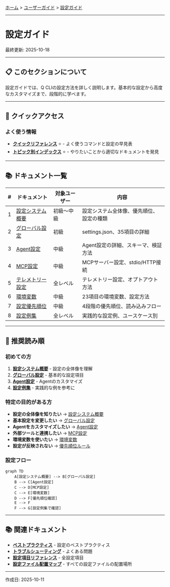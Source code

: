 [ホーム](../../README.md) > [ユーザーガイド](../README.md) > [設定ガイド](README.md)

---

# 設定ガイド

最終更新: 2025-10-18

---

## 📋 このセクションについて

設定ガイドでは、Q CLIの設定方法を詳しく説明します。基本的な設定から高度なカスタマイズまで、段階的に学べます。

---

## 🚀 クイックアクセス

### よく使う情報

- **[クイックリファレンス](../07_reference/08_quick-reference.md)** ⭐ - よく使うコマンドと設定の早見表
- **[トピック別インデックス](../07_reference/09_topic-index.md)** ⭐ - やりたいことから適切なドキュメントを発見

---

## 📚 ドキュメント一覧

| # | ドキュメント | 対象ユーザー | 内容 |
|---|-------------|-------------|------|
| 1 | [設定システム概要](01_overview.md) | 初級〜中級 | 設定システム全体像、優先順位、設定の種類 |
| 2 | [グローバル設定](02_global-settings.md) | 初級 | settings.json、35項目の詳細 |
| 3 | [Agent設定](03_agent-configuration.md) | 中級 | Agent設定の詳細、スキーマ、検証方法 |
| 4 | [MCP設定](04_mcp-configuration.md) | 中級 | MCPサーバー設定、stdio/HTTP接続 |
| 5 | [テレメトリー設定](05_telemetry.md) | 全レベル | テレメトリー設定、オプトアウト方法 |
| 6 | [環境変数](06_environment-variables.md) | 中級 | 23項目の環境変数、設定方法 |
| 7 | [設定優先順位](07_priority-rules.md) | 中級 | 4段階の優先順位、読み込みフロー |
| 8 | [設定例集](08_examples.md) | 全レベル | 実践的な設定例、ユースケース別 |

---

## 🚀 推奨読み順

### 初めての方
1. **[設定システム概要](01_overview.md)** - 設定の全体像を理解
2. **[グローバル設定](02_global-settings.md)** - 基本的な設定項目
3. **[Agent設定](03_agent-configuration.md)** - Agentのカスタマイズ
4. **[設定例集](08_examples.md)** - 実践的な例を参考に

### 特定の目的がある方
- **設定の全体像を知りたい** → [設定システム概要](01_overview.md)
- **基本設定を変更したい** → [グローバル設定](02_global-settings.md)
- **Agentをカスタマイズしたい** → [Agent設定](03_agent-configuration.md)
- **外部ツールと連携したい** → [MCP設定](04_mcp-configuration.md)
- **環境変数を使いたい** → [環境変数](06_environment-variables.md)
- **設定が反映されない** → [優先順位ルール](07_priority-rules.md)

### 設定フロー

```mermaid
graph TD
    A[設定システム概要] --> B[グローバル設定]
    B --> C[Agent設定]
    C --> D[MCP設定]
    C --> E[環境変数]
    D --> F[優先順位確認]
    E --> F
    F --> G[設定例集で確認]
```

---

## 📚 関連ドキュメント

- **[ベストプラクティス](../04_best-practices/01_configuration.md)** - 設定のベストプラクティス
- **[トラブルシューティング](../06_troubleshooting/02_common-issues.md)** - よくある問題
- **[設定項目リファレンス](../07_reference/03_settings-reference.md)** - 全設定項目
- **[設定ファイル配置マップ](../07_reference/04_configuration-file-locations.md)** - すべての設定ファイルの配置場所

---

作成日: 2025-10-11
